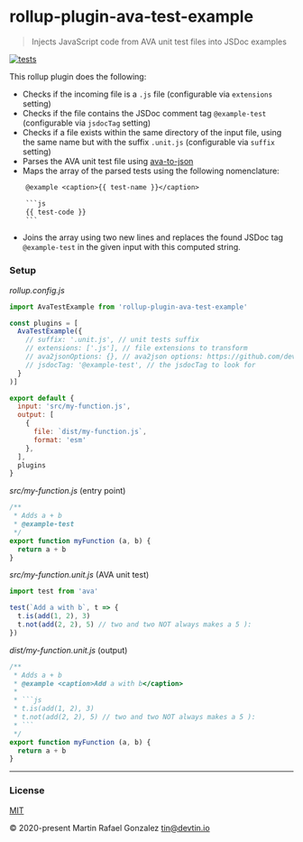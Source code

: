 # rollup-plugin-ava-test-example
> Injects JavaScript code from AVA unit test files into JSDoc examples

[![tests](https://github.com/devtin/rollup-plugin-ava-test-example/workflows/test/badge.svg)](https://github.com/devtin/rollup-plugin-ava-test-example/actions)

This rollup plugin does the following:

- Checks if the incoming file is a `.js` file (configurable via `extensions` setting)
- Checks if the file contains the JSDoc comment tag `@example-test` (configurable via `jsdocTag` setting)
- Checks if a file exists within the same directory of the input file, using the same name but with the suffix
`.unit.js` (configurable via `suffix` setting)
- Parses the AVA unit test file using [ava-to-json](https://github.com/devtin/ava-to-json)
- Maps the array of the parsed tests using the following nomenclature: 
```txt
    @example <caption>{{ test-name }}</caption>

    ```js
    {{ test-code }}
    ```
```
- Joins the array using two new lines and replaces the found JSDoc tag `@example-test` in the given input with
this computed string.

### Setup

*rollup.config.js*
```js
import AvaTestExample from 'rollup-plugin-ava-test-example'

const plugins = [
  AvaTestExample({
    // suffix: '.unit.js', // unit tests suffix
    // extensions: ['.js'], // file extensions to transform
    // ava2jsonOptions: {}, // ava2json options: https://github.com/devtin/ava-to-json
    // jsdocTag: '@example-test', // the jsdocTag to look for
  }
)]

export default {
  input: 'src/my-function.js',
  output: [
    {
      file: `dist/my-function.js`,
      format: 'esm'
    },
  ],
  plugins
}
```


*src/my-function.js* (entry point)
```js
/**
 * Adds a + b
 * @example-test
 */
export function myFunction (a, b) {
  return a + b
}
```

*src/my-function.unit.js* (AVA unit test)
```js
import test from 'ava'

test(`Add a with b`, t => {
  t.is(add(1, 2), 3)
  t.not(add(2, 2), 5) // two and two NOT always makes a 5 ):
})
```

*dist/my-function.unit.js* (output)
```js
/**
 * Adds a + b
 * @example <caption>Add a with b</caption>
 * 
 * ```js
 * t.is(add(1, 2), 3)
 * t.not(add(2, 2), 5) // two and two NOT always makes a 5 ):
 * ```
 */
export function myFunction (a, b) {
  return a + b
}
```

* * *

### License

[MIT](https://opensource.org/licenses/MIT)

&copy; 2020-present Martin Rafael Gonzalez
<tin@devtin.io>
